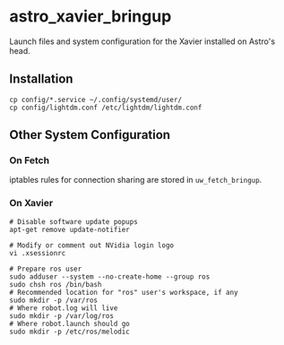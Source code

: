 # astro_xavier_bringup

Launch files and system configuration for the Xavier installed on Astro's head.

## Installation

    cp config/*.service ~/.config/systemd/user/
    cp config/lightdm.conf /etc/lightdm/lightdm.conf

## Other System Configuration

### On Fetch

iptables rules for connection sharing are stored in `uw_fetch_bringup`.

### On Xavier

    # Disable software update popups
    apt-get remove update-notifier

    # Modify or comment out NVidia login logo
    vi .xsessionrc
    
    # Prepare ros user
    sudo adduser --system --no-create-home --group ros
    sudo chsh ros /bin/bash
    # Recommended location for "ros" user's workspace, if any
    sudo mkdir -p /var/ros
    # Where robot.log will live
    sudo mkdir -p /var/log/ros
    # Where robot.launch should go
    sudo mkdir -p /etc/ros/melodic